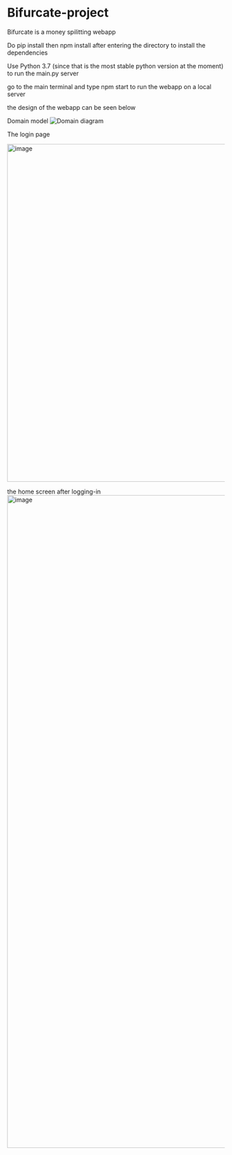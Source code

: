 # Bifurcate-project

Bifurcate is a money spilitting webapp

Do pip install then npm install after entering the directory to install the dependencies

Use Python 3.7 (since that is the most stable python version at the moment) to run the main.py server

go to the main terminal and type npm start to run the webapp on a local server

the design of the webapp can be seen below

Domain model
![Domain diagram](https://user-images.githubusercontent.com/85255384/160873867-d34b4dff-2e03-4b92-bb4a-1e6da4015f6c.png)

The login page

<img width="782" alt="image" src="https://user-images.githubusercontent.com/85255384/160874141-1dc4ac0f-6d3d-4ca9-926d-81d4a8c126c7.png">

the home screen after logging-in
<img width="1511" alt="image" src="https://user-images.githubusercontent.com/85255384/160874401-0778cd53-6a11-4470-99f7-f6856fe37305.png">
